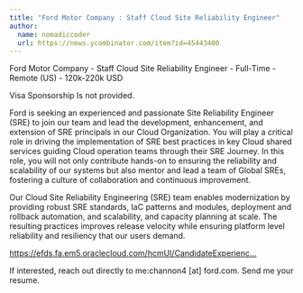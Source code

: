 ```yaml
---
title: "Ford Motor Company : Staff Cloud Site Reliability Engineer"
author:
  name: nomadiccoder
  url: https://news.ycombinator.com/item?id=45443400
---
```

Ford Motor Company - Staff Cloud Site Reliability Engineer - Full-Time - Remote (US) - 120k-220k USD

Visa Sponsorship Is not provided.

Ford is seeking an experienced and passionate Site Reliability Engineer (SRE) to join our team and lead the development, enhancement, and extension of SRE principals in our Cloud Organization. You will play a critical role in driving the implementation of SRE best practices in key Cloud shared services guiding Cloud operation teams through their SRE Journey. In this role, you will not only contribute hands-on to ensuring the reliability and scalability of our systems but also mentor and lead a team of Global SREs, fostering a culture of collaboration and continuous improvement.

Our Cloud Site Reliability Engineering (SRE) team enables modernization by providing robust SRE standards, IaC patterns and modules, deployment and rollback automation, and scalability, and capacity planning at scale. The resulting practices improves release velocity while ensuring platform level reliability and resiliency that our users demand.

<a href="https:&#x2F;&#x2F;efds.fa.em5.oraclecloud.com&#x2F;hcmUI&#x2F;CandidateExperience&#x2F;en&#x2F;sites&#x2F;CX_1&#x2F;job&#x2F;48887" rel="nofollow">https:&#x2F;&#x2F;efds.fa.em5.oraclecloud.com&#x2F;hcmUI&#x2F;CandidateExperienc...</a>

If interested, reach out directly to me:channon4 [at] ford.com. Send me your resume.
<JobApplication />
